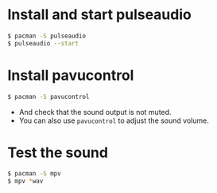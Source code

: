 # Install and start pulseaudio
```sh
$ pacman -S pulseaudio
$ pulseaudio --start
```

# Install pavucontrol
```sh
$ pacman -S pavucontrol
```

- And check that the sound output is not muted.
- You can also use `pavucontrol` to adjust the sound volume.

# Test the sound
```sh
$ pacman -S mpv
$ mpv *wav
```
